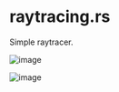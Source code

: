 # raytracing.rs

Simple raytracer.

![image](https://github.com/dyatelok/raytracing.rs/assets/92210438/5e232bf1-5f69-4a67-9856-a26146b2895e)

![image](https://github.com/dyatelok/raytracing.rs/assets/92210438/4385c01c-fdbd-4d1b-8d3c-5a1dc4cba7ba)
